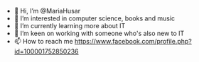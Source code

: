 - 👋 Hi, I’m @MariaHusar
- 👀 I’m interested in computer science, books and music
- 🌱 I’m currently learning more about IT
- 💞️ I’m keen on working with someone who's also new to IT 
- 📫 How to reach me https://www.facebook.com/profile.php?id=100001752850236

<!---
MariaHusar/MariaHusar is a ✨ special ✨ repository because its `README.md` (this file) appears on your GitHub profile.
You can click the Preview link to take a look at your changes.
--->
